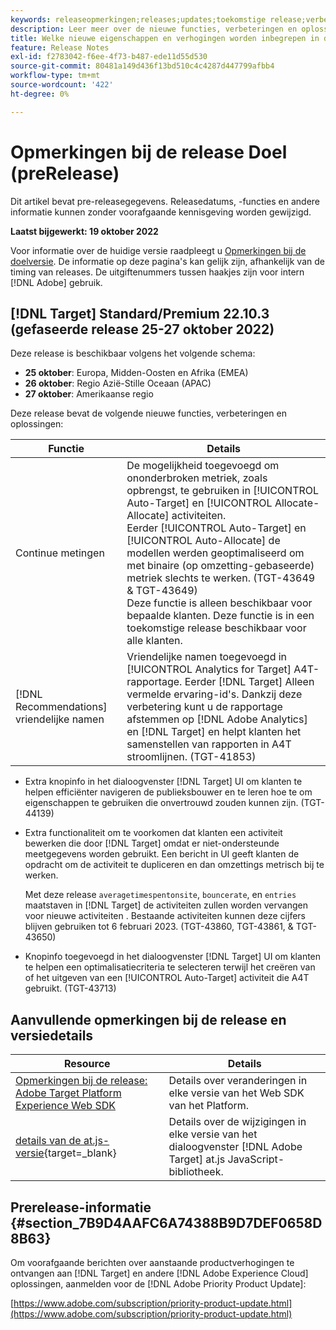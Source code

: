 ```yaml
---
keywords: releaseopmerkingen;releases;updates;toekomstige release;verbeteringen;nieuwe functies;oplossingen;updates;pre-release
description: Leer meer over de nieuwe functies, verbeteringen en oplossingen in de komende release van Adobe Target, waaronder SDK's, API's en JavaScript-bibliotheken.
title: Welke nieuwe eigenschappen en verhogingen worden inbegrepen in de aanstaande Versie?
feature: Release Notes
exl-id: f2783042-f6ee-4f73-b487-ede11d55d530
source-git-commit: 80481a149d436f13bd510c4c4287d447799afbb4
workflow-type: tm+mt
source-wordcount: '422'
ht-degree: 0%

---
```


# Opmerkingen bij de release Doel (preRelease)

Dit artikel bevat pre-releasegegevens. Releasedatums, -functies en andere informatie kunnen zonder voorafgaande kennisgeving worden gewijzigd.

**Laatst bijgewerkt: 19 oktober 2022**

Voor informatie over de huidige versie raadpleegt u [Opmerkingen bij de doelversie](release-notes.md). De informatie op deze pagina&#39;s kan gelijk zijn, afhankelijk van de timing van releases. De uitgiftenummers tussen haakjes zijn voor intern [!DNL Adobe] gebruik.

## [!DNL Target] Standard/Premium 22.10.3 (gefaseerde release 25-27 oktober 2022)

Deze release is beschikbaar volgens het volgende schema:

* **25 oktober**: Europa, Midden-Oosten en Afrika (EMEA)
* **26 oktober**: Regio Azië-Stille Oceaan (APAC)
* **27 oktober**: Amerikaanse regio

Deze release bevat de volgende nieuwe functies, verbeteringen en oplossingen:

| Functie | Details |
| --- | --- |
| Continue metingen | De mogelijkheid toegevoegd om ononderbroken metriek, zoals opbrengst, te gebruiken in [!UICONTROL Auto-Target] en [!UICONTROL Allocate-Allocate] activiteiten.<br>Eerder [!UICONTROL Auto-Target] en [!UICONTROL Auto-Allocate] de modellen werden geoptimaliseerd om met binaire (op omzetting-gebaseerde) metriek slechts te werken. (TGT-43649 &amp; TGT-43649)<BR>Deze functie is alleen beschikbaar voor bepaalde klanten. Deze functie is in een toekomstige release beschikbaar voor alle klanten. |
| [!DNL Recommendations] vriendelijke namen | Vriendelijke namen toegevoegd in [!UICONTROL Analytics for Target] A4T-rapportage. Eerder [!DNL Target] Alleen vermelde ervaring-id&#39;s. Dankzij deze verbetering kunt u de rapportage afstemmen op [!DNL Adobe Analytics] en [!DNL Target] en helpt klanten het samenstellen van rapporten in A4T stroomlijnen. (TGT-41853) |

* Extra knopinfo in het dialoogvenster [!DNL Target] UI om klanten te helpen efficiënter navigeren de publieksbouwer en te leren hoe te om eigenschappen te gebruiken die onvertrouwd zouden kunnen zijn. (TGT-44139)
* Extra functionaliteit om te voorkomen dat klanten een activiteit bewerken die door [!DNL Target] omdat er niet-ondersteunde meetgegevens worden gebruikt. Een bericht in UI geeft klanten de opdracht om de activiteit te dupliceren en dan omzettings metrisch bij te werken.

   Met deze release `averagetimespentonsite`, `bouncerate`, en `entries` maatstaven in [!DNL Target] de activiteiten zullen worden vervangen voor nieuwe activiteiten . Bestaande activiteiten kunnen deze cijfers blijven gebruiken tot 6 februari 2023. (TGT-43860, TGT-43861, &amp; TGT-43650)

* Knopinfo toegevoegd in het dialoogvenster [!DNL Target] UI om klanten te helpen een optimalisatiecriteria te selecteren terwijl het creëren van of het uitgeven van een [!UICONTROL Auto-Target] activiteit die A4T gebruikt. (TGT-43713)

## Aanvullende opmerkingen bij de release en versiedetails

| Resource | Details |
|--- |--- |
| [Opmerkingen bij de release: Adobe Target Platform Experience Web SDK](https://experienceleague.adobe.com/docs/experience-platform/edge/release-notes.html?lang=en) | Details over veranderingen in elke versie van het Web SDK van het Platform. |
| [details van de at.js-versie](https://developer.adobe.com/target/implement/client-side/atjs/target-atjs-versions/){target=_blank} | Details over de wijzigingen in elke versie van het dialoogvenster [!DNL Adobe Target] at.js JavaScript-bibliotheek. |


## Prerelease-informatie {#section_7B9D4AAFC6A74388B9D7DEF0658D8B63}

Om voorafgaande berichten over aanstaande productverhogingen te ontvangen aan [!DNL Target] en andere [!DNL Adobe Experience Cloud] oplossingen, aanmelden voor de [!DNL Adobe Priority Product Update]:

[https://www.adobe.com/subscription/priority-product-update.html](https://www.adobe.com/subscription/priority-product-update.html)

